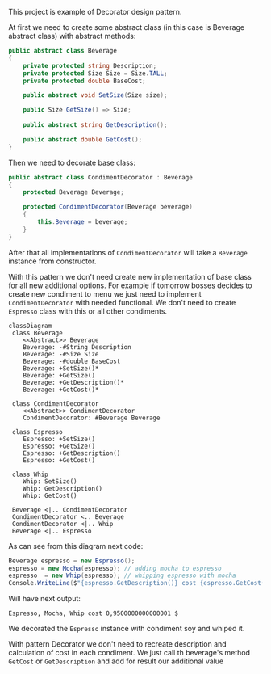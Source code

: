 This project is example of Decorator design pattern.

At first we need to create some abstract class (in this case is Beverage abstract class) with abstract methods:
```csharp
public abstract class Beverage
{
    private protected string Description;
    private protected Size Size = Size.TALL;
    private protected double BaseCost;

    public abstract void SetSize(Size size);

    public Size GetSize() => Size;
    
    public abstract string GetDescription();

    public abstract double GetCost();
}
```

Then we need to decorate base class:
```csharp
public abstract class CondimentDecorator : Beverage
{
    protected Beverage Beverage;

    protected CondimentDecorator(Beverage beverage)
    {
        this.Beverage = beverage;
    }
}
```
After that all implementations of `CondimentDecorator` will take a `Beverage` instance from constructor. 

With this pattern we don't need create new implementation of base class for all new additional options. For example if tomorrow bosses decides to create new condiment to menu we just need to implement `CondimentDecorator` with needed functional. We don't need to create `Espresso` class with this or all other condiments.

```mermaid
classDiagram
 class Beverage
    <<Abstract>> Beverage
    Beverage: -#String Description
    Beverage: -#Size Size
    Beverage: -#double BaseCost
    Beverage: +SetSize()*
    Beverage: +GetSize()
    Beverage: +GetDescription()*
    Beverage: +GetCost()*
 
 class CondimentDecorator
    <<Abstract>> CondimentDecorator
    CondimentDecorator: #Beverage Beverage
 
 class Espresso
    Espresso: +SetSize()
    Espresso: +GetSize()
    Espresso: +GetDescription()
    Espresso: +GetCost()
    
 class Whip
    Whip: SetSize()
    Whip: GetDescription()
    Whip: GetCost()
    
 Beverage <|.. CondimentDecorator 
 CondimentDecorator <.. Beverage
 CondimentDecorator <|.. Whip
 Beverage <|.. Espresso
```

As can see from this diagram next code:

```csharp
Beverage espresso = new Espresso();
espresso = new Mocha(espresso); // adding mocha to espresso
espresso  = new Whip(espresso); // whipping espresso with mocha
Console.WriteLine($"{espresso.GetDescription()} cost {espresso.GetCost()} $");
```

Will have next output:

```text
Espresso, Mocha, Whip cost 0,9500000000000001 $
```

We decorated the `Espresso` instance with condiment soy and whiped it.

With pattern Decorator we don't need to recreate description and calculation of cost in each condiment. We just call th beverage's method `GetCost` or `GetDescription` and add for result our additional value